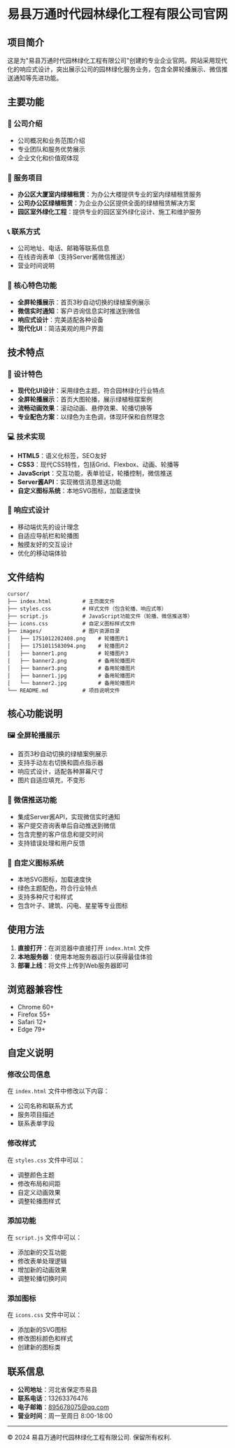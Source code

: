 # 易县万通时代园林绿化工程有限公司官网

## 项目简介

这是为"易县万通时代园林绿化工程有限公司"创建的专业企业官网。网站采用现代化的响应式设计，突出展示公司的园林绿化服务业务，包含全屏轮播展示、微信推送通知等先进功能。

## 主要功能

### 🏢 公司介绍
- 公司概况和业务范围介绍
- 专业团队和服务优势展示
- 企业文化和价值观体现

### 🌿 服务项目
- **办公区大厦室内绿植租赁**：为办公大楼提供专业的室内绿植租赁服务
- **公司办公区绿植租赁**：为企业办公区提供全面的绿植租赁解决方案
- **园区室外绿化工程**：提供专业的园区室外绿化设计、施工和维护服务

### 📞 联系方式
- 公司地址、电话、邮箱等联系信息
- 在线咨询表单（支持Server酱微信推送）
- 营业时间说明

### 🎯 核心特色功能
- **全屏轮播展示**：首页3秒自动切换的绿植案例展示
- **微信实时通知**：客户咨询信息实时推送到微信
- **响应式设计**：完美适配各种设备
- **现代化UI**：简洁美观的用户界面

## 技术特点

### 🎨 设计特色
- **现代化UI设计**：采用绿色主题，符合园林绿化行业特点
- **全屏轮播展示**：首页大图轮播，展示绿植租摆案例
- **流畅动画效果**：滚动动画、悬停效果、轮播切换等
- **专业配色方案**：以绿色为主色调，体现环保和自然理念

### 💻 技术实现
- **HTML5**：语义化标签，SEO友好
- **CSS3**：现代CSS特性，包括Grid、Flexbox、动画、轮播等
- **JavaScript**：交互功能，表单验证，轮播控制，微信推送
- **Server酱API**：实现微信消息推送功能
- **自定义图标系统**：本地SVG图标，加载速度快

### 📱 响应式设计
- 移动端优先的设计理念
- 自适应导航栏和轮播图
- 触摸友好的交互设计
- 优化的移动端体验

## 文件结构

```
cursor/
├── index.html          # 主页面文件
├── styles.css          # 样式文件（包含轮播、响应式等）
├── script.js           # JavaScript功能文件（轮播、微信推送等）
├── icons.css           # 自定义图标样式文件
├── images/             # 图片资源目录
│   ├── 1751012202408.png    # 轮播图片1
│   ├── 1751011583094.png    # 轮播图片2
│   ├── banner1.png          # 轮播图片3
│   ├── banner2.png          # 备用轮播图片
│   ├── banner3.png          # 备用轮播图片
│   ├── banner1.jpg          # 备用轮播图片
│   └── banner2.jpg          # 备用轮播图片
└── README.md           # 项目说明文件
```

## 核心功能说明

### 🖼️ 全屏轮播展示
- 首页3秒自动切换的绿植案例展示
- 支持手动左右切换和圆点指示器
- 响应式设计，适配各种屏幕尺寸
- 图片自适应填充，不变形

### 📱 微信推送功能
- 集成Server酱API，实现微信实时通知
- 客户提交咨询表单后自动推送到微信
- 包含完整的客户信息和提交时间
- 支持错误处理和用户反馈

### 🎨 自定义图标系统
- 本地SVG图标，加载速度快
- 绿色主题配色，符合行业特点
- 支持多种尺寸和样式
- 包含叶子、建筑、闪电、星星等专业图标

## 使用方法

1. **直接打开**：在浏览器中直接打开 `index.html` 文件
2. **本地服务器**：使用本地服务器运行以获得最佳体验
3. **部署上线**：将文件上传到Web服务器即可



## 浏览器兼容性

- Chrome 60+
- Firefox 55+
- Safari 12+
- Edge 79+

## 自定义说明

### 修改公司信息
在 `index.html` 文件中修改以下内容：
- 公司名称和联系方式
- 服务项目描述
- 联系表单字段

### 修改样式
在 `styles.css` 文件中可以：
- 调整颜色主题
- 修改布局和间距
- 自定义动画效果
- 调整轮播图样式

### 添加功能
在 `script.js` 文件中可以：
- 添加新的交互功能
- 修改表单处理逻辑
- 增加新的动画效果
- 调整轮播切换时间

### 添加图标
在 `icons.css` 文件中可以：
- 添加新的SVG图标
- 修改图标颜色和样式
- 创建新的图标类

## 联系信息

- **公司地址**：河北省保定市易县
- **联系电话**：13263376476
- **电子邮箱**：895678075@qq.com
- **营业时间**：周一至周日 8:00-18:00

---

© 2024 易县万通时代园林绿化工程有限公司. 保留所有权利. 